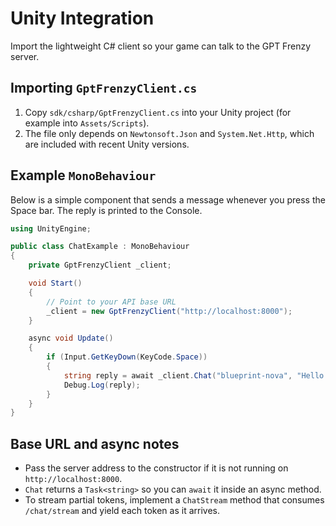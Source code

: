 # Unity Integration

Import the lightweight C# client so your game can talk to the GPT Frenzy server.

## Importing `GptFrenzyClient.cs`
1. Copy `sdk/csharp/GptFrenzyClient.cs` into your Unity project (for example
   into `Assets/Scripts`).
2. The file only depends on `Newtonsoft.Json` and `System.Net.Http`, which are
   included with recent Unity versions.

## Example `MonoBehaviour`
Below is a simple component that sends a message whenever you press the Space
bar. The reply is printed to the Console.

```csharp
using UnityEngine;

public class ChatExample : MonoBehaviour
{
    private GptFrenzyClient _client;

    void Start()
    {
        // Point to your API base URL
        _client = new GptFrenzyClient("http://localhost:8000");
    }

    async void Update()
    {
        if (Input.GetKeyDown(KeyCode.Space))
        {
            string reply = await _client.Chat("blueprint-nova", "Hello from Unity!");
            Debug.Log(reply);
        }
    }
}
```

## Base URL and async notes
- Pass the server address to the constructor if it is not running on
  `http://localhost:8000`.
- `Chat` returns a `Task<string>` so you can `await` it inside an async method.
- To stream partial tokens, implement a `ChatStream` method that consumes
  `/chat/stream` and yield each token as it arrives.
